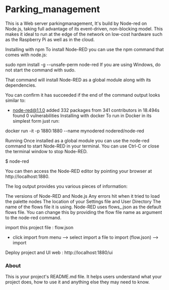 Parking_management
==================

This is a Web server parkingmanagement, It's build by Node-red on Node.js, taking full advantage of its event-driven, non-blocking model. This makes it ideal to run at the edge of the network on low-cost hardware such as the Raspberry Pi as well as in the cloud.

Installing with npm
To install Node-RED you can use the npm command that comes with node.js:

sudo npm install -g --unsafe-perm node-red
If you are using Windows, do not start the command with sudo.

That command will install Node-RED as a global module along with its dependencies.

You can confirm it has succeeded if the end of the command output looks similar to:

+ node-red@1.1.0
added 332 packages from 341 contributors in 18.494s
found 0 vulnerabilities
Installing with docker
To run in Docker in its simplest form just run:

docker run -it -p 1880:1880 --name mynodered nodered/node-red

Running
Once installed as a global module you can use the node-red command to start Node-RED in your terminal. You can use Ctrl-C or close the terminal window to stop Node-RED.

$ node-red

You can then access the Node-RED editor by pointing your browser at http://localhost:1880.

The log output provides you various pieces of information:

The versions of Node-RED and Node.js
Any errors hit when it tried to load the palette nodes
The location of your Settings file and User Directory
The name of the flows file it is using.
Node-RED uses flows_<hostname>.json as the default flows file. You can change this by providing the flow file name as argument to the node-red command.

import this project file : flow.json
- click import from menu --> select import a file to import (flow.json) --> import

Deploy project and UI web  : http://localhost:1880/ui

### About

This is your project's README.md file. It helps users understand what your
project does, how to use it and anything else they may need to know.
